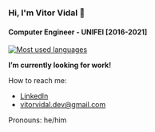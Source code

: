 ### Hi, I'm Vitor Vidal 👋

#### Computer Engineer - UNIFEI [2016-2021]

[![Most used languages](https://github-readme-stats.vercel.app/api/top-langs/?username=vitorvidaldev&exclude_repo=Projetos-basicos-usando-Bootstrap&hide=HTML,CSS,C&layout=compact)](https://github.com/vitorvidaldev)

**I’m currently looking for work!**

How to reach me: 
  - [LinkedIn](https://www.linkedin.com/in/vitorsilvavidal/)
  - vitorvidal.dev@gmail.com


Pronouns: he/him
